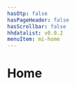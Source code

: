 ```yaml
---
hasOtp: false
hasPageHeader: false
hasScrollbar: false
hhdatalist: v0.0.2
menuItem: mi-home
---
```


# Home

<!-- <div class='row justify-content-center'>
<div class='col-12 col-md-11 col-lg-10 col-xl-9'>

<b>HHDataList</b> is a UI component that enables websites to interact with REST APIs. Here is an example:

</div>
</div>

<div class='row justify-content-center my-2'>
<div class='col-12 col-md-11 col-lg-10 col-xl-9'>

<div id="famous-trees-datalist" class="hh-data-list"></div>
<script>
  var options = new DLTreesOptions002('famous-trees-datalist');
  options.processMode.showTool = true;
  options.themeDefinition.showTool = true;
  new HHDataList(options);
</script>

</div>
</div>


<div class='row justify-content-center'>
<div class='col-12 col-md-11 col-lg-10 col-xl-9'>

An <b>HHDataList</b> instance is highly configurable, so it can serve as an enduser interface or a developer tool. To add instances to your website, see the [HHDataList](/en/hhdatalist/v0.0.2/) docs. Please submit requests, questions, and issues on [Gitter](https://gitter.im/hagenhaus/hhdatalist).

</div>
</div> -->